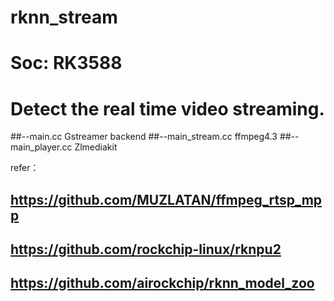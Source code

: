 # rknn_stream

# Soc: RK3588
# Detect the real time video streaming.

##--main.cc Gstreamer backend
##--main_stream.cc ffmpeg4.3
##--main_player.cc Zlmediakit



refer：
## https://github.com/MUZLATAN/ffmpeg_rtsp_mpp
## https://github.com/rockchip-linux/rknpu2
## https://github.com/airockchip/rknn_model_zoo
